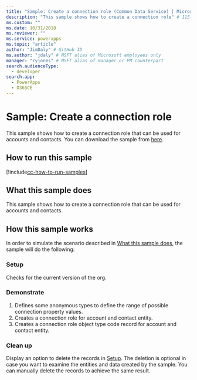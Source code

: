 ```yaml
---
title: "Sample: Create a connection role (Common Data Service) | Microsoft Docs" # Intent and product brand in a unique string of 43-59 chars including spaces
description: "This sample shows how to create a connection role" # 115-145 characters including spaces. This abstract displays in the search result.
ms.custom: ""
ms.date: 10/31/2018
ms.reviewer: ""
ms.service: powerapps
ms.topic: "article"
author: "JimDaly" # GitHub ID
ms.author: "jdaly" # MSFT alias of Microsoft employees only
manager: "ryjones" # MSFT alias of manager or PM counterpart
search.audienceType: 
  - developer
search.app: 
  - PowerApps
  - D365CE
---
```

# Sample: Create a connection role

<!-- https://docs.microsoft.com/dynamics365/customer-engagement/developer/sample-create-connection-role-early-bound -->

This sample shows how to create a connection role that can be used for accounts and contacts. You can download the sample from [here](https://github.com/Microsoft/PowerApps-Samples/tree/master/cds/orgsvc/C%23/ConnectionRole).

## How to run this sample

[!include[cc-how-to-run-samples](../../includes/cc-how-to-run-samples.md)]

## What this sample does

This sample shows how to create a connection role that can be used for accounts and contacts.

## How this sample works

In order to simulate the scenario described in [What this sample does](#what-this-sample-does), the sample will do the following:

### Setup

Checks for the current version of the org.

### Demonstrate
1. Defines some anonymous types to define the range of possible connection property values.
2. Creates a connection role for account and contact entity.
3. Creates a connection role object type code record for account and contact entity.

### Clean up

Display an option to delete the records in [Setup](#setup). The deletion is optional in case you want to examine the entities and data created by the sample. You can manually delete the records to achieve the same result.
